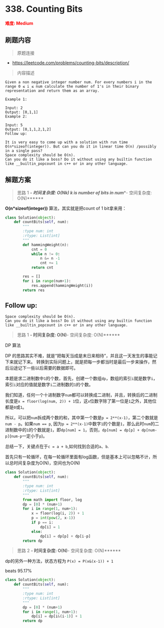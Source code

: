 # 338. Counting Bits

**<font color=red>难度: Medium</font>**

## 刷题内容

> 原题连接

* https://leetcode.com/problems/counting-bits/description/

> 内容描述

```
Given a non negative integer number num. For every numbers i in the range 0 ≤ i ≤ num calculate the number of 1's in their binary representation and return them as an array.

Example 1:

Input: 2
Output: [0,1,1]
Example 2:

Input: 5
Output: [0,1,1,2,1,2]
Follow up:

It is very easy to come up with a solution with run time O(n*sizeof(integer)). But can you do it in linear time O(n) /possibly in a single pass?
Space complexity should be O(n).
Can you do it like a boss? Do it without using any builtin function like __builtin_popcount in c++ or in any other language.
```

## 解题方案

> 思路 1
******- 时间复杂度: O(N*k) k is number of bits in num******- 空间复杂度: O(N)******



**O(n\*sizeof(integer))** 算法，其实就是把count of 1 bit拿来用：

```python
class Solution(object):
    def countBits(self, num):
        """
        :type num: int
        :rtype: List[int]
        """
        def hammingWeight(n):
        	cnt = 0
        	while n != 0:
        		n &= n -1
        		cnt += 1
        	return cnt

        res = []
        for i in range(num+1):
        	res.append(hammingWeight(i))
        return res

```


## Follow up:

```It is very easy to come up with a solution with run time O(n*sizeof(integer)). But can you do it in linear time O(n) /possibly in a single pass?
Space complexity should be O(n).
Can you do it like a boss? Do it without using any builtin function like __builtin_popcount in c++ or in any other language.
```
> 思路 1
******- 时间复杂度: O(N)******- 空间复杂度: O(N)******

DP 算法 

DP 的思路其实不难，就是“把每天当成是末日来相待”，并且这一天发生的事能记下来就记下来。
转换到实际问题上，就是把每一步都当时是最后一步来操作，然后沿途记下一些以后需要的数据即可。

本题是求二进制数中`1`的个数，首先，创建一个数组`dp`，数组的索引`i`就是数字`i`，索引`i`对应的值就是数字`i`二进制数的`1`的个数。

我们知道，任何一个十进制数字`num`都可以转换成二进制，并且，转换后的二进制长度是`x = floor(log(num, 2)) + 1`位，这`x`位数字除了第一位是`1`之外，其他位都是`0`或`1`。

所以，可以把`num`拆成两个数的和，其中第一个数是`p = 2**(x-1)`，第二个数就是`num - p`。如果`num == p`, 因为`p = 2**(x-1)`中数字`1`的个数是`1`，那么此时`num`的二进制数中的`1`的个数就是`1`，即`dp[num] = 1`，否则，`dp[num] = dp[p] + dp[num-p]`(`num-p`一定小于`p`)。

总结一下，关键点在于`c = a + b`,如何找到合适的`a`、`b`.



首先只有一轮循环，在每一轮循环里面有log函数，但是基本上可以忽略不计，所以总时间复杂度为O(N)，空间也为O(N)

```python
class Solution(object):
    def countBits(self, num):
        """
        :type num: int
        :rtype: List[int]
        """
        from math import floor, log
        dp = [0] * (num+1)
        for i in range(1, num+1):
            x = floor(log(i, 2)) + 1
            p = int(pow(2, x-1))
            if p == i:
                dp[i] = 1
            else:
                dp[i] = dp[p] + dp[i-p]
        return dp
```

> 思路 2
******- 时间复杂度: O(N)******- 空间复杂度: O(N)******


dp的另外一种方法，状态方程为 ```P(x) = P(x&(x-1)) + 1``` 

beats 95.17%

```python
class Solution(object):
    def countBits(self, num):
        """
        :type num: int
        :rtype: List[int]
        """
        dp = [0] * (num+1)
        for i in range(1, num+1):
            dp[i] = dp[i&(i-1)] + 1
        return dp
```






